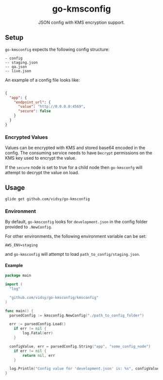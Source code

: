 <h1 align="center">go-kmsconfig</h1>

<p align="center">
  JSON config with KMS encryption support.
</p>

## Setup

`go-kmsconfig` expects the following config structure:

```
- config
-- staging.json
-- qa.json
-- live.json
```

An example of a config file looks like:

```json

{
  "app": {
    "endpoint_url": {
      "value": "http://0.0.0.0:4569", 
      "secure": false
    }
  }
}
```

### Encrypted Values

Values can be encrypted with KMS and stored base64 encoded in the config. The consuming
service needs to have `Decrypt` permissions on the KMS key used to encrypt the value.

If the `secure` node is set to true for a child node then `go-kmsconfg` will attempt
to decrypt the value on load.

## Usage

```
glide get github.com/vidsy/go-kmsconfig
```

### Environment

By default, `go-kmsconfig` looks for `development.json` in the config folder provided
to `.NewConfig`.

For other environments, the following environment variable can be set:

```
AWS_ENV=staging
```

and `go-kmsconfig` will attempt to load `path_to_config/staging.json`.

#### Example

```go
package main

import (
  "log"

  "github.com/vidsy/go-kmsconfig/kmsconfig"
)

func main() {
  parsedConfig := kmsconfig.NewConfig("./path_to_config_folder")

  err := parsedConfig.Load()
	if err != nil {
		log.Fatal(err)
	}

  configValue, err = parsedConfig.String("app", "some_config_node")
	if err != nil {
		return nil, err
	}

  log.Println("Config value for 'development.json' is: %s", configValue)
}
```
